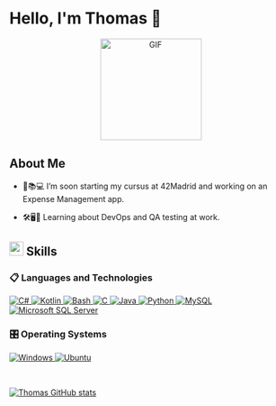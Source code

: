 
# Hello, I'm Thomas 👋

<p align="center" >
  <img height="180rem" alt="GIF" src="https://media1.tenor.com/m/XPRG-4ujVMIAAAAd/cat-work-in-progress.gif" />
</p>

## <b>About Me</b>

- 🚀📚💻 I’m soon starting my cursus at 42Madrid and working on an Expense Management app.

- 🛠️🖥️🐞 Learning about DevOps and QA testing at work.

## <img  src="https://media2.giphy.com/media/QssGEmpkyEOhBCb7e1/giphy.gif?cid=ecf05e47a0n3gi1bfqntqmob8g9aid1oyj2wr3ds3mg700bl&rid=giphy.gif" width ="25"><b> Skills</b>

### 📋 Languages and Technologies

<p align="left">
  <a href="https://dotnet.microsoft.com/es-es/languages/csharp"> 
    <img alt="C#" src="https://img.shields.io/badge/c%23-%23239120.svg?style=for-the-badge&logo=csharp&logoColor=white" target="_blank">
  </a>
  
  <a href="https://kotlinlang.org/" target="_blank"> 
    <img alt="Kotlin" src="https://img.shields.io/badge/Kotlin-7F52FF?style=for-the-badge&logo=Kotlin&logoColor=white">
  </a> 
  
  <a href="https://www.gnu.org/software/bash/" target="_blank"> 
    <img alt="Bash" src="https://img.shields.io/badge/Bash-4EAA25?style=for-the-badge&logo=gnubash&logoColor=white">
  </a> 
  
  <a href="https://www.cprogramming.com/" target="_blank"> 
    <img alt="C" src="https://shields.io/badge/-C-3776AB?style=flat&logo=C">
  </a> 

  <a href="https://www.java.com" target="_blank"> 
    <img alt="Java" src="https://img.shields.io/badge/Java-%23ED8B00.svg?logo=java&logoColor=white">
  </a>

  <a href="https://www.python.org" target="_blank">
    <img alt="Python" src="https://img.shields.io/badge/Python-%2314354C.svg?logo=python&logoColor=white">
  </a>
  
  <a href="https://www.mysql.com/" target="_blank"> 
   <img alt="MySQL" src="https://img.shields.io/badge/MySQL-%2300f.svg?logo=mysql&logoColor=white">
  </a>
  
  <a href="https://www.microsoft.com/en-us/sql-server/" target="_blank"> 
  <img alt="Microsoft SQL Server" src="https://img.shields.io/badge/Microsoft%20SQL%20Server-CC2927?logo=microsoft%20sql%20server&logoColor=white"/>
  </a>
</p>

### 🎛️ Operating Systems

<p align="left">
  <a href="https://www.microsoft.com/en-us/windows/" target="_blank"> 
    <img alt="Windows" src="https://img.shields.io/badge/Windows-0078D6?logo=windows&logoColor=white"/>
  </a>
  <a href="https://ubuntu.com/" target="_blank"> 
    <img alt="Ubuntu" src="https://img.shields.io/badge/Ubuntu-E95420?logo=ubuntu&logoColor=white"/>
  </a>
</p>

<br> 

[![Thomas GitHub stats](https://github-readme-stats.vercel.app/api?username=thomaswillix)](https://github.com/anuraghazra/github-readme-stats)
